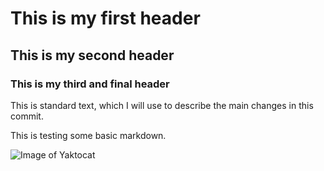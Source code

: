 # This is my first header

## This is my second header

### This is my third and final header

This is standard text, which I will use to describe the main changes in this commit. 

This is testing some basic markdown.

![Image of Yaktocat](https://octodex.github.com/images/yaktocat.png)
